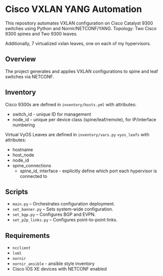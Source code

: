 
# Cisco VXLAN YANG Automation

This repository automates VXLAN configuration on Cisco Catalyst 9300 switches using Python and Nornir/NETCONF/YANG.
Topology: Two Cisco 9300 spines and Two 9300 leaves.

Additionally, 7 virtualized vxlan leaves, one on each of my hypervisors.

## Overview

The project generates and applies VXLAN configurations to spine and leaf switches via NETCONF.

## Inventory

Cisco 9300s are defined in `inventory/hosts.yml` with attributes:
- switch_id - unique ID for management
- node_id - unique per device class (spine/leaf/remote), for IP/interface numbering

Virtual VyOS Leaves are defined in `inventory/vars.py` `vyos_leafs` with attributes:
- hostname
- host_node
- node_id
- spine_connections
  - spine_id, interface - explicitly define which port each hypervisor is connected to


## Scripts

- `main.py` – Orchestrates configuration deployment.
- `set_banner.py` – Sets system-wide configuration.
- `set_bgp.py` – Configures BGP and EVPN.
- `set_p2p_links.py` – Configures point-to-point links.

## Requirements

- `ncclient`
- `lxml`
- `nornir`
- `nornir_ansible` - ansible style inventory
- Cisco IOS XE devices with NETCONF enabled
